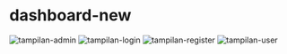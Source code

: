 # dashboard-new
![tampilan-admin](https://user-images.githubusercontent.com/121843378/215928057-17a87080-d75f-4249-a02d-318bdae455bf.png)
![tampilan-login](https://user-images.githubusercontent.com/121843378/215928085-fafd5416-2650-4994-9c1b-a23ccb4880fd.png)
![tampilan-register](https://user-images.githubusercontent.com/121843378/215928179-58af0236-9777-4663-ac9d-52cb3b450273.png)
![tampilan-user](https://user-images.githubusercontent.com/121843378/215928268-b7d30ec1-dd8b-4f98-a7bb-5205426d8693.png)
